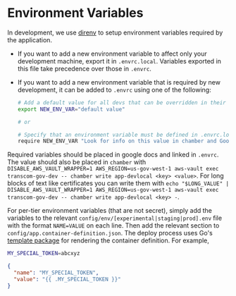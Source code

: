 # Environment Variables

In development, we use [direnv](https://direnv.net/) to setup environment variables required by the application.

- If you want to add a new environment variable to affect only your development machine, export it in `.envrc.local`. Variables exported in this file take precedence over those in `.envrc`.
- If you want to add a new environment variable that is required by new development, it can be added to `.envrc` using one of the following:

  ```bash
  # Add a default value for all devs that can be overridden in their .envrc.local
  export NEW_ENV_VAR="default value"

  # or

  # Specify that an environment variable must be defined in .envrc.local
  require NEW_ENV_VAR "Look for info on this value in chamber and Google Drive"
  ```

Required variables should be placed in google docs and linked in `.envrc`. The value should also be placed in `chamber`
with `DISABLE_AWS_VAULT_WRAPPER=1 AWS_REGION=us-gov-west-1 aws-vault exec transcom-gov-dev -- chamber write app-devlocal <key> <value>`. For long blocks of text like certificates you can write them with
`echo "$LONG_VALUE" | DISABLE_AWS_VAULT_WRAPPER=1 AWS_REGION=us-gov-west-1 aws-vault exec transcom-gov-dev -- chamber write app-devlocal <key> -`.

For per-tier environment variables (that are not secret), simply add the variables to the relevant `config/env/[experimental|staging|prod].env` file with the format `NAME=VALUE` on each line. Then add the relevant section to `config/app.container-definition.json`. The deploy process uses Go's [template package](https://golang.org/pkg/text/template/) for rendering the container definition. For example,

```bash
MY_SPECIAL_TOKEN=abcxyz
```

```json
{
  "name": "MY_SPECIAL_TOKEN",
  "value": "{{ .MY_SPECIAL_TOKEN }}"
}
```
